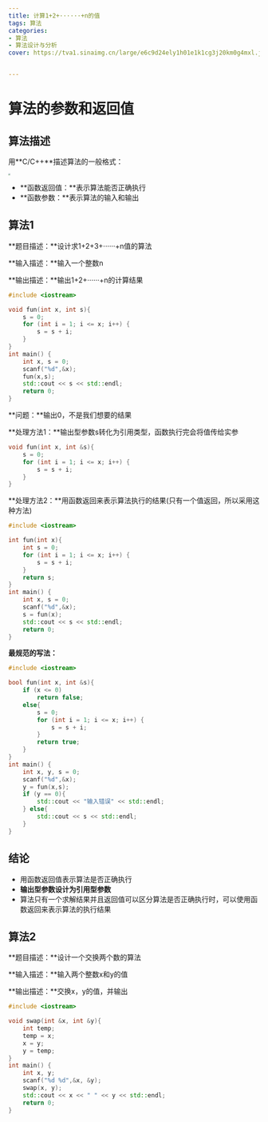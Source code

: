 ```yaml
---
title: 计算1+2+······+n的值
tags: 算法
categories:
- 算法
- 算法设计与分析
cover: https://tva1.sinaimg.cn/large/e6c9d24ely1h01e1k1cg3j20km0g4mxl.jpg


---
```


# 算法的参数和返回值

## 算法描述

用**C/C++**描述算法的一般格式：

<img src="https://tva1.sinaimg.cn/large/e6c9d24ely1h01e5a9zn6j21dy0qvac4.jpg" style="zoom: 25%;" />

- **函数返回值：**表示算法能否正确执行
- **函数参数：**表示算法的输入和输出

## 算法1

**题目描述：**设计求1+2+3+······+n值的算法

**输入描述：**输入一个整数n

**输出描述：**输出1+2+······+n的计算结果

```c++
#include <iostream>

void fun(int x, int s){
    s = 0;
    for (int i = 1; i <= x; i++) {
        s = s + i;
    }
}
int main() {
    int x, s = 0;
    scanf("%d",&x);
    fun(x,s);
    std::cout << s << std::endl;
    return 0;
}
```

**问题：**输出0，不是我们想要的结果

**处理方法1：**输出型参数s转化为引用类型，函数执行完会将值传给实参

```c++
void fun(int x, int &s){
    s = 0;
    for (int i = 1; i <= x; i++) {
        s = s + i;
    }
}
```

**处理方法2：**用函数返回来表示算法执行的结果(只有一个值返回，所以采用这种方法)

```c++
#include <iostream>

int fun(int x){
    int s = 0;
    for (int i = 1; i <= x; i++) {
        s = s + i;
    }
    return s;
}
int main() {
    int x, s = 0;
    scanf("%d",&x);
    s = fun(x);
    std::cout << s << std::endl;
    return 0;
}
```

**最规范的写法：**

```c++
#include <iostream>

bool fun(int x, int &s){
    if (x <= 0)
        return false;
    else{
        s = 0;
        for (int i = 1; i <= x; i++) {
            s = s + i;
        }
        return true;
    }
}
int main() {
    int x, y, s = 0;
    scanf("%d",&x);
    y = fun(x,s);
    if (y == 0){
        std::cout << "输入错误" << std::endl;
    } else{
        std::cout << s << std::endl;
    }
}
```

## 结论

- 用函数返回值表示算法是否正确执行
- **输出型参数设计为引用型参数**
- 算法只有一个求解结果并且返回值可以区分算法是否正确执行时，可以使用函数返回来表示算法的执行结果

## 算法2

**题目描述：**设计一个交换两个数的算法

**输入描述：**输入两个整数x和y的值

**输出描述：**交换x，y的值，并输出

```c++
#include <iostream>

void swap(int &x, int &y){
    int temp;
    temp = x;
    x = y;
    y = temp;
}
int main() {
    int x, y;
    scanf("%d %d",&x, &y);
    swap(x, y);
    std::cout << x << " " << y << std::endl;
    return 0;
}
```
